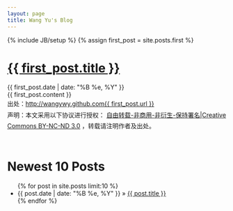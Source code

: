 ```yaml
---
layout: page
title: Wang Yu's Blog
---
```

{% include JB/setup %}
{% assign first_post = site.posts.first %}
<div id="post">
<h1> <a href = "{{ first_post.url }}">
{{ first_post.title }}
</a></h1>

<div class="date">
  <span>{{ first_post.date | date: "%B %e, %Y" }}</span>
</div>
{{ first_post.content }}
</div>

<div style="line-height:180%;">
  出处：<a href="{{ first_post.url }}">http://wangywy.github.com{{ first_post.url }}</a><br>
  声明：本文采用以下协议进行授权： <a href="http://creativecommons.org/licenses/by-nc-nd/3.0/deed.zh">自由转载-非商用-非衍生-保持署名|Creative Commons BY-NC-ND 3.0</a> ，转载请注明作者及出处。<br><br>
</div>

<h1> Newest 10 Posts </h1>
<ul class="posts">
  {% for post in site.posts limit:10 %}
  <li><span class="post_date">{{ post.date | date: "%B %e, %Y" }}</span> &raquo; <a href="{{ post.url }}">{{ post.title }}</a></li>
  {% endfor %}
</ul>
